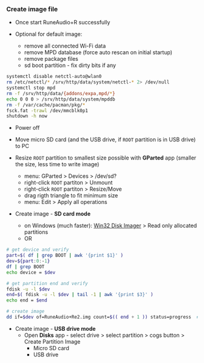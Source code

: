 ### Create image file

- Once start RuneAudio+R successfully

- Optional for default image:
	- remove all connected Wi-Fi data
	- remove MPD database (force auto rescan on initial startup)
	- remove package files
	- sd boot partition - fix dirty bits if any
```sh
systemctl disable netctl-auto@wlan0
rm /etc/netctl/* /srv/http/data/system/netctl-* 2> /dev/null
systemctl stop mpd
rm -f /srv/http/data/{addons/expa,mpd/*}
echo 0 0 0 > /srv/http/data/system/mpddb
rm -f /var/cache/pacman/pkg/*
fsck.fat -trawl /dev/mmcblk0p1
shutdown -h now
```
- Power off

- Move micro SD card (and the USB drive, if `ROOT` partition is in USB drive) to PC
- Resize `ROOT` partition to smallest size possible with **GParted** app (smaller the size, less time to write image)
	- menu: GParted > Devices > /dev/sd?
	- right-click `ROOT` partiton > Unmount
	- right-click `ROOT` partiton > Resize/Move
	- drag rigth triangle to fit minimum size
	- menu: Edit > Apply all operations
- Create image - **SD card mode**
	- on Windows (much faster): [Win32 Disk Imager](https://sourceforge.net/projects/win32diskimager/) > Read only allocated partitions
	- OR
```sh
# get device and verify
part=$( df | grep BOOT | awk '{print $1}' )
dev=${part:0:-1}
df | grep BOOT
echo device = $dev

# get partition end and verify
fdisk -u -l $dev
end=$( fdisk -u -l $dev | tail -1 | awk '{print $3}' )
echo end = $end

# create image
dd if=$dev of=RuneAudio+Re2.img count=$(( end + 1 )) status=progress  # remove status=progress if errors
```
- Create image - **USB drive mode**
	- Open **Disks** app - select drive > select partition > cogs button > Create Partition Image
		- Micro SD card
		- USB drive
